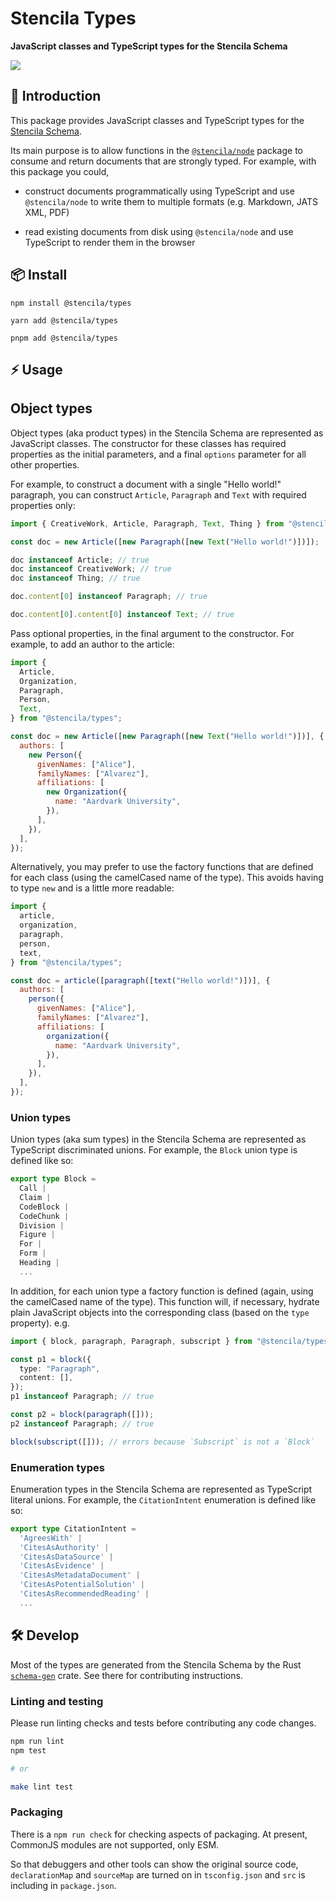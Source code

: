 # Stencila Types

**JavaScript classes and TypeScript types for the Stencila Schema**

<a href="https://www.npmjs.com/package/@stencila/types">
  <img src="https://img.shields.io/npm/v/%40stencila%2Ftypes.svg?label=npm%20%40stencila%2Ftypes&color=1d3bd1&labelColor=3219a8">
</a>

## 👋 Introduction

This package provides JavaScript classes and TypeScript types for the [Stencila Schema](https://github.com/stencila/stencila/tree/main/schema#readme).

Its main purpose is to allow functions in the [`@stencila/node`](https://github.com/stencila/stencila/tree/main/node) package to consume and return documents that are strongly typed. For example, with this package you could,

- construct documents programmatically using TypeScript and use `@stencila/node` to write them to multiple formats (e.g. Markdown, JATS XML, PDF)

- read existing documents from disk using `@stencila/node` and use TypeScript to render them in the browser

## 📦 Install

```console
npm install @stencila/types
```

```console
yarn add @stencila/types
```

```console
pnpm add @stencila/types
```

## ⚡ Usage

## Object types

Object types (aka product types) in the Stencila Schema are represented as JavaScript classes. The constructor for these classes has required properties as the initial parameters, and a final `options` parameter for all other properties.

For example, to construct a document with a single "Hello world!" paragraph, you can construct `Article`, `Paragraph` and `Text` with required properties only:

```js
import { CreativeWork, Article, Paragraph, Text, Thing } from "@stencila/types";

const doc = new Article([new Paragraph([new Text("Hello world!")])]);

doc instanceof Article; // true
doc instanceof CreativeWork; // true
doc instanceof Thing; // true

doc.content[0] instanceof Paragraph; // true

doc.content[0].content[0] instanceof Text; // true
```

Pass optional properties, in the final argument to the constructor. For example, to add an author to the article:

```js
import {
  Article,
  Organization,
  Paragraph,
  Person,
  Text,
} from "@stencila/types";

const doc = new Article([new Paragraph([new Text("Hello world!")])], {
  authors: [
    new Person({
      givenNames: ["Alice"],
      familyNames: ["Alvarez"],
      affiliations: [
        new Organization({
          name: "Aardvark University",
        }),
      ],
    }),
  ],
});
```

Alternatively, you may prefer to use the factory functions that are defined for each class (using the camelCased name of the type). This avoids having to type `new` and is a little more readable:

```js
import {
  article,
  organization,
  paragraph,
  person,
  text,
} from "@stencila/types";

const doc = article([paragraph([text("Hello world!")])], {
  authors: [
    person({
      givenNames: ["Alice"],
      familyNames: ["Alvarez"],
      affiliations: [
        organization({
          name: "Aardvark University",
        }),
      ],
    }),
  ],
});
```

### Union types

Union types (aka sum types) in the Stencila Schema are represented as TypeScript discriminated unions. For example, the `Block` union type is defined like so:

```ts
export type Block =
  Call |
  Claim |
  CodeBlock |
  CodeChunk |
  Division |
  Figure |
  For |
  Form |
  Heading |
  ...
```

In addition, for each union type a factory function is defined (again, using the camelCased name of the type). This function will, if necessary, hydrate plain JavaScript objects into the corresponding class (based on the `type` property). e.g.

```ts
import { block, paragraph, Paragraph, subscript } from "@stencila/types";

const p1 = block({
  type: "Paragraph",
  content: [],
});
p1 instanceof Paragraph; // true

const p2 = block(paragraph([]));
p2 instanceof Paragraph; // true

block(subscript([])); // errors because `Subscript` is not a `Block`
```

### Enumeration types

Enumeration types in the Stencila Schema are represented as TypeScript literal unions. For example, the `CitationIntent` enumeration is defined like so:

```ts
export type CitationIntent =
  'AgreesWith' |
  'CitesAsAuthority' |
  'CitesAsDataSource' |
  'CitesAsEvidence' |
  'CitesAsMetadataDocument' |
  'CitesAsPotentialSolution' |
  'CitesAsRecommendedReading' |
  ...
```

## 🛠️ Develop

Most of the types are generated from the Stencila Schema by the Rust [`schema-gen`](https://github.com/stencila/stencila/tree/main/rust/schema-gen#readme) crate. See there for contributing instructions.

### Linting and testing

Please run linting checks and tests before contributing any code changes.

```sh
npm run lint
npm test

# or

make lint test
```

### Packaging

There is a `npm run check` for checking aspects of packaging. At present, CommonJS modules are not supported, only ESM.

So that debuggers and other tools can show the original source code, `declarationMap` and `sourceMap` are turned on in `tsconfig.json` and `src` is including in `package.json`.
